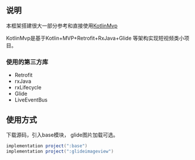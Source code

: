 ## 说明

本框架搭建很大一部分参考和直接使用[KotlinMvp](https://github.com/git-xuhao/KotlinMvp)

KotlinMvp是基于Kotlin+MVP+Retrofit+RxJava+Glide 等架构实现短视频类小项目。

### 使用的第三方库

- Retrofit
- rxJava
- rxLifecycle
- Glide
- LiveEventBus

## 使用方式

下载源码，引入base模块， glide图片加载可选。

```groovy
implementation project(":base")
implementation project(":glideimageview")
```

